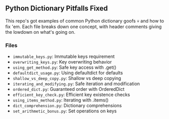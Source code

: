 ## Python Dictionary Pitfalls Fixed

This repo's got examples of common Python dictionary goofs 💀 and how to fix 'em. Each file breaks down one concept, with header comments giving the lowdown on what's going on.

### Files
- `immutable_keys.py`: Immutable keys requirement
- `overwriting_keys.py`: Key overwriting behavior
- `using_get_method.py`: Safe key access with .get()
- `defaultdict_usage.py`: Using defaultdict for defaults
- `shallow_vs_deep_copy.py`: Shallow vs deep copying
- `iterating_and_modifying.py`: Safe iteration and modification
- `ordered_dict.py`: Guaranteed order with OrderedDict
- `efficient_key_check.py`: Efficient key existence checks
- `using_items_method.py`: Iterating with .items()
- `dict_comprehension.py`: Dictionary comprehensions
- `set_arithmetic_bonus.py`: Set operations on keys
